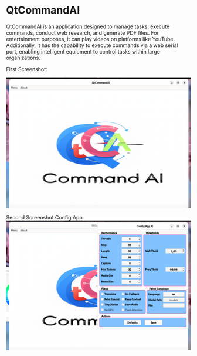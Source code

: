 # QtCommandAI
QtCommandAI is an application designed to manage tasks, execute commands, conduct web research, and generate PDF files. For entertainment purposes, it can play videos on platforms like YouTube. Additionally, it has the capability to execute commands via a web serial port, enabling intelligent equipment to control tasks within large organizations.

First Screenshot:

![](images/first-screeshot.png)

Second Screenshot Config App:
![](images/second-screenshot.png)